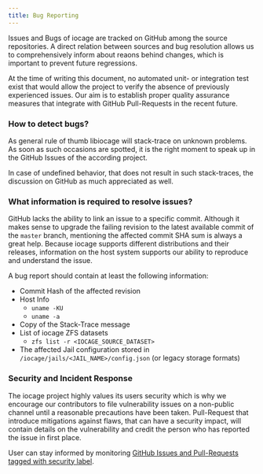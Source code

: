 ```yaml
---
title: Bug Reporting
---
```

Issues and Bugs of iocage are tracked on GitHub among the source repositories. 
A direct relation between sources and bug resolution allows us to comprehensively inform about reaons behind changes, which is important to prevent future regressions.

At the time of writing this document, no automated unit- or integration test exist that would allow the project to verify the absence of previously experienced issues. Our aim is to establish proper quality assurance measures that integrate with GitHub Pull-Requests in the recent future.

### How to detect bugs?

As general rule of thumb libiocage will stack-trace on unknown problems. As soon as such occasions are spotted, it is the right moment to speak up in the GitHub Issues of the according project.

In case of undefined behavior, that does not result in such stack-traces, the discussion on GitHub as much appreciated as well.

### What information is required to resolve issues?

GitHub lacks the ability to link an issue to a specific commit. Although it makes sense to upgrade the failing revision to the latest available commit of the `master` branch, mentioning the affected commit SHA sum is always a great help. Because iocage supports different distributions and their releases, information on the host system supports our ability to reproduce and understand the issue.

A bug report should contain at least the following information:

- Commit Hash of the affected revision
- Host Info
  - `uname -KU`
  - `uname -a`
- Copy of the Stack-Trace message
- List of iocage ZFS datasets
  - `zfs list -r <IOCAGE_SOURCE_DATASET>`
- The affected Jail configuration stored in `/iocage/jails/<JAIL_NAME>/config.json` (or legacy storage formats)

### Security and Incident Response

The iocage project highly values its users security which is why we encourage our contributors to file vulnerability issues on a non-public channel until a reasonable precautions have been taken. Pull-Request that introduce mitigations against flaws, that can have a security impact, will contain details on the vulnerability and credit the person who has reported the issue in first place.

User can stay informed by monitoring [GitHub Issues and Pull-Requests tagged with security label](https://github.com/iocage/libiocage/issues?q=label%3Asecurity).